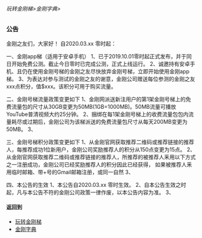 ###### 玩转金刚梯>金刚字典>
### 公告
金刚之友们，大家好！
自2020.03.xx 零时起：

一、金刚app梯（适用于安卓手机）
1、已于2019.10.01零时起正式发布，并于同日开始免费公测。截止今日零时已完成公测，正式上线运行。
2、诚邀持有安卓手机、且仍在使用金刚号梯的金刚之友尽快放弃金刚号梯，立即开始使用金刚app梯。
3、为表达对参与测试的金刚之友的谢意，金刚公司赠送每位参测的金刚之友xxx点积分，值$xxx。该积分可用于购买流量。

二、金刚号梯流量政策变更如下
1、金刚网派送新注用户的第1架金刚号梯上的免费流量包的尺寸从30GB变更为50MB(1GB=1000MB)。50MB流量可播放YouTube普清视频大约25分钟。
2、捆绑在每1架金刚号梯上的收费流量包包内流量耗尽或过期后，金刚公司为该梯派送的免费流量包尺寸从每天200MB变更为50MB。
3、

三、金刚号梯积分政策变更如下
1、从金刚官网获取推荐二维码或推荐链接的推荐人，每推荐成功1位新用户，金刚公司奖励推荐人的积分从150点变更为15点。
2、从金刚官网获取推荐二维码或推荐链接的推荐人，所推荐的被推荐人釆用以下方式之一注册成功，金刚公司已经奖励推荐人的积分因此已经获得，
如果被推荐人釆用临时邮箱、带+号的Gmail邮箱注册，或同一自然
3、 

四、本公告的生效
1、本公告自2020.03.xx 零时生效。
2、自本公告生效之时起，凡与本公告不符的金刚公司政策一律作废，以本公告内容为准。
3、


#### 返回到
- [玩转金刚梯](https://github.com/a2zitpro/web/blob/master/LadderFree/A.md)
- [金刚字典](https://github.com/a2zitpro/web/blob/master/LadderFree/kkDictionary/KKDictionary.md)

